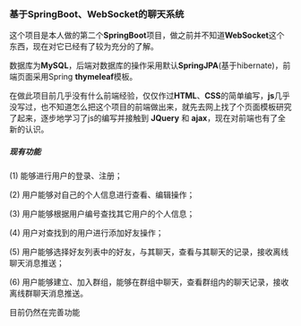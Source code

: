 ### 基于SpringBoot、WebSocket的聊天系统

这个项目是本人做的第二个**SpringBoot**项目，做之前并不知道**WebSocket**这个东西，现在对它已经有了较为充分的了解。

数据库为**MySQL**，后端对数据库的操作采用默认**SpringJPA**(基于hibernate)，前端页面采用Spring **thymeleaf**模板。

在做此项目前几乎没有什么前端经验，仅仅作过**HTML**、**CSS**的简单编写，**js**几乎没写过，也不知道怎么把这个项目的前端做出来，就先去网上找了个页面模板研究了起来，逐步地学习了js的编写并接触到 **JQuery** 和 **ajax**，现在对前端也有了全新的认识。

##### 现有功能

(1) 能够进行用户的登录、注册；

(2) 用户能够对自己的个人信息进行查看、编辑操作；

(3) 用户能够根据用户编号查找其它用户的个人信息；

(4) 用户对查找到的用户进行添加好友操作；

(5) 用户能够选择好友列表中的好友，与其聊天，查看与其聊天的记录，接收离线聊天消息推送；

(6) 用户能够建立、加入群组，能够在群组中聊天，查看群组内的聊天记录，接收离线群聊天消息推送。



目前仍然在完善功能
